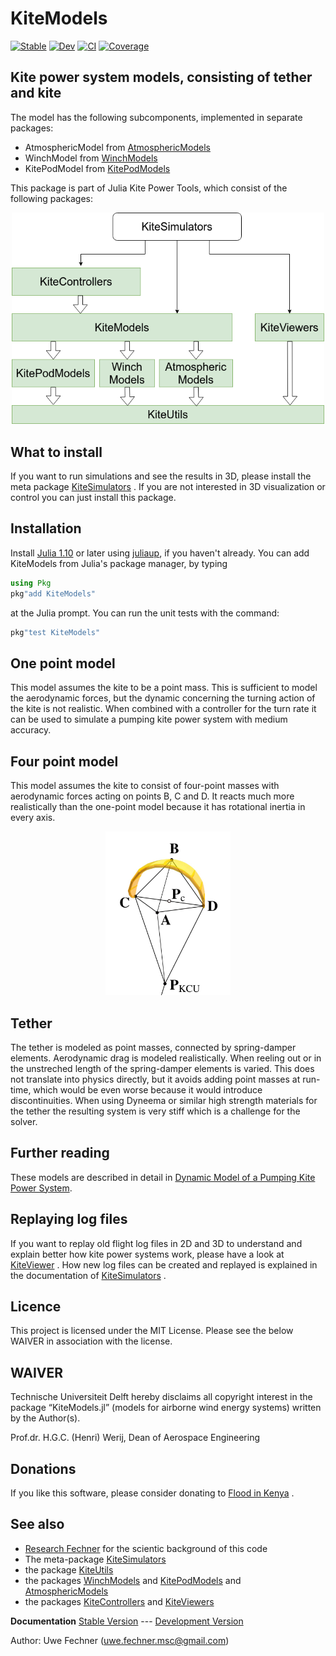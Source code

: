 # KiteModels

[![Stable](https://img.shields.io/badge/docs-stable-blue.svg)](https://ufechner7.github.io/KiteModels.jl/stable)
[![Dev](https://img.shields.io/badge/docs-dev-blue.svg)](https://ufechner7.github.io/KiteModels.jl/dev)
[![CI](https://github.com/ufechner7/KiteModels.jl/actions/workflows/CI.yml/badge.svg)](https://github.com/ufechner7/KiteModels.jl/actions/workflows/CI.yml)
[![Coverage](https://codecov.io/gh/ufechner7/KiteModels.jl/branch/main/graph/badge.svg)](https://codecov.io/gh/ufechner7/KiteModels.jl)

## Kite power system models, consisting of tether and kite
The model has the following subcomponents, implemented in separate packages:
- AtmosphericModel from [AtmosphericModels](https://github.com/aenarete/AtmosphericModels.jl)
- WinchModel from [WinchModels](https://github.com/aenarete/WinchModels.jl) 
- KitePodModel from  [KitePodModels](https://github.com/aenarete/KitePodModels.jl)

This package is part of Julia Kite Power Tools, which consist of the following packages:
<p align="center"><img src="./docs/src/kite_power_tools.png" width="500" /></p>

## What to install
If you want to run simulations and see the results in 3D, please install the meta package  [KiteSimulators](https://github.com/aenarete/KiteSimulators.jl) . If you are not interested in 3D visualization or control you can just install this package.

## Installation
Install [Julia 1.10](http://www.julialang.org) or later using [juliaup](https://github.com/JuliaLang/juliaup), if you haven't already. You can add KiteModels from  Julia's package manager, by typing 
```julia
using Pkg
pkg"add KiteModels"
``` 
at the Julia prompt. You can run the unit tests with the command:
```julia
pkg"test KiteModels"
```

## One point model
This model assumes the kite to be a point mass. This is sufficient to model the aerodynamic forces, but the dynamic concerning the turning action of the kite is not realistic.
When combined with a controller for the turn rate it can be used to simulate a pumping kite power system with medium accuracy.

## Four point model
This model assumes the kite to consist of four-point masses with aerodynamic forces acting on points B, C and D. It reacts much more realistically than the one-point model because it has rotational inertia in every axis.
<p align="center"><img src="./docs/src/4-point-kite.png" width="200" /></p>

## Tether
The tether is modeled as point masses, connected by spring-damper elements. Aerodynamic drag is modeled realistically. When reeling out or in the unstreched length of the spring-damper elements
is varied. This does not translate into physics directly, but it avoids adding point masses at run-time, which would be even worse because it would introduce discontinuities. When using
Dyneema or similar high strength materials for the tether the resulting system is very stiff which is a challenge for the solver.

## Further reading
These models are described in detail in [Dynamic Model of a Pumping Kite Power System](http://arxiv.org/abs/1406.6218).

## Replaying log files
If you want to replay old flight log files in 2D and 3D to understand and explain better how kite power systems work, please have a look at [KiteViewer](https://github.com/ufechner7/KiteViewer) . How new log files can be created and replayed is explained in the documentation of [KiteSimulators](https://github.com/aenarete/KiteSimulators.jl) .

## Licence
This project is licensed under the MIT License. Please see the below WAIVER in association with the license.

## WAIVER
Technische Universiteit Delft hereby disclaims all copyright interest in the package “KiteModels.jl” (models for airborne wind energy systems) written by the Author(s).

Prof.dr. H.G.C. (Henri) Werij, Dean of Aerospace Engineering

## Donations
If you like this software, please consider donating to [Flood in Kenya](https://www.climatejusticesolidarity.nl/solidarity/) .

## See also
- [Research Fechner](https://research.tudelft.nl/en/publications/?search=Fechner+wind&pageSize=50&ordering=rating&descending=true) for the scientic background of this code
- The meta-package  [KiteSimulators](https://github.com/aenarete/KiteSimulators.jl)
- the package [KiteUtils](https://github.com/ufechner7/KiteUtils.jl)
- the packages [WinchModels](https://github.com/aenarete/WinchModels.jl) and [KitePodModels](https://github.com/aenarete/KitePodModels.jl) and [AtmosphericModels](https://github.com/aenarete/AtmosphericModels.jl)
- the packages [KiteControllers](https://github.com/aenarete/KiteControllers.jl) and [KiteViewers](https://github.com/aenarete/KiteViewers.jl)

**Documentation** [Stable Version](https://ufechner7.github.io/KiteModels.jl/stable) --- [Development Version](https://ufechner7.github.io/KiteModels.jl/dev)


Author: Uwe Fechner (uwe.fechner.msc@gmail.com)
